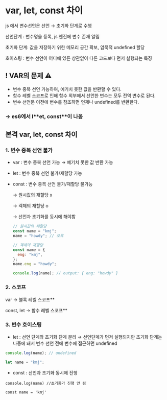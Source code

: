 # var, let, const 차이

js 에서 변수선언은 선언 → 초기화 단계로 수행

선언단계 : 변수명을 등록, js 엔진에 변수 존재 알림

초기화 단계: 값을 저장하기 위한 메모리 공간 확보, 암묵적 undefined 할당

호이스팅 : 변수 선언이 어디에 있든 상관없이 다른 코드보다 먼저 실행되는 특징

## ! VAR의 문제 ⚠

- 변수 중복 선언 가능하여, 예기치 못한 값을 반환할 수 있다.
- 함수 레벨 스코프로 인해 함수 외부에서 선언한 변수는 모두 전역 변수로 된다.
- 변수 선언문 이전에 변수를 참조하면 언제나 undefined를 반환한다.

### → es6에서 l\*\*et, const\*\*이 나옴

## 본격 var, let, const 차이

### 1. 변수 중복 선언 불가

- var : 변수 중복 선언 가능 → 예기치 못한 값 반환 가능

- let : 변수 중복 선언 불가/재할당 가능

- const : 변수 중복 선언 불가/재할당 불가능

  → 원시값의 재할당 x

  → 객체의 재할당 o

  → 선언과 초기화를 동시에 해야함

  ```jsx
  // 원시값의 재할당
  const name = "kmj";
  name = "howdy"; // 오류

  // 객체의 재할당
  const name = {
    eng: "kmj",
  };
  name.eng = "howdy";

  console.log(name); // output: { eng: "howdy" }
  ```

### 2. 스코프

var → 블록 레벨 스코프\*\*

const, let → 함수 레벨 스코프\*\*

### 3. 변수 호이스팅

- let : 선언 단계와 초기화 단계 분리 → 선언단계가 먼저 실행되지만 초기화 단계는 나중에 돼서 변수 선언 전에 변수에 접근하면 undefined

```jsx
console.log(name); // undefined

let name = "kmj";
```

- const : 선언과 초기화 동시에 진행

```
console.log(name) //초기화가 진행 안 됨

const name = 'kmj'
```
